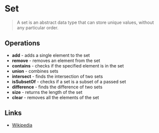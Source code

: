 # Set

> A set is an abstract data type that can store unique values, without any particular order.

## Operations

- **add** - adds a single element to the set
- **remove** - removes an element from the set
- **contains** - checks if the specified element is in the set
- **union** - combines sets
- **intersect** - finds the intersection of two sets
- **isSubsetOf** - checks if a set is a subset of a passed set
- **difference** - finds the difference of two sets
- **size** - returns the length of the set
- **clear** - removes all the elements of the set

## Links

- [Wikipedia](https://en.wikipedia.org/wiki/Set_(abstract_data_type))
